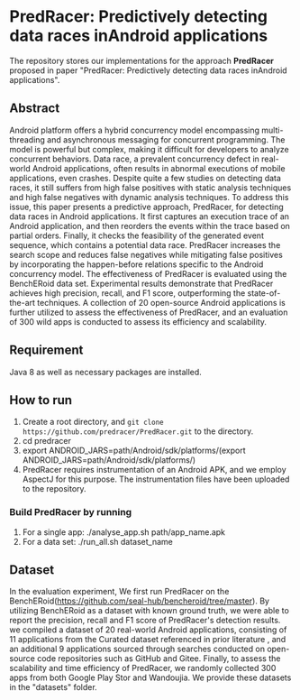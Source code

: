 # PredRacer: Predictively detecting data races inAndroid applications

The repository stores our implementations for the approach **PredRacer** proposed in paper "PredRacer: Predictively detecting data races inAndroid applications". 

## Abstract
Android platform offers a hybrid concurrency model encompassing multi-threading and asynchronous messaging for concurrent programming. The model is powerful but complex, making it difficult for developers to analyze concurrent behaviors. Data race, a prevalent concurrency defect in real-world Android applications, often results in abnormal executions of mobile applications, even crashes. Despite quite a few studies on detecting data races, it still suffers from high false positives with static analysis techniques and high false negatives with dynamic analysis techniques.
To address this issue, this paper presents a predictive approach, PredRacer, for detecting data races in Android applications. It first captures an execution trace of an Android application, and then  reorders the events within the trace based on partial orders. Finally, it checks the feasibility of the generated event sequence, which contains a potential data race. PredRacer increases the search scope and reduces false negatives while mitigating false positives by incorporating the happen-before relations specific to the Android concurrency model. The effectiveness of PredRacer is evaluated using the BenchERoid data set. Experimental results demonstrate that PredRacer achieves high precision, recall, and F1 score, outperforming the state-of-the-art techniques. A collection of 20 open-source Android applications is further utilized to assess the effectiveness of PredRacer, and an evaluation of 300 wild apps is conducted to assess its efficiency and scalability.


## Requirement

Java 8 as well as necessary packages are installed. 

## How to run
1. Create a root directory, and `git clone https://github.com/predracer/PredRacer.git` to the directory.
2. cd predracer
3. export ANDROID_JARS=path/Android/sdk/platforms/(export ANDROID_JARS=path/Android/sdk/platforms/)
4. PredRacer requires instrumentation of an Android APK, and we employ AspectJ for this purpose. The instrumentation files have been uploaded to the repository.
### Build PredRacer by running
1. For a single app: ./analyse_app.sh path/app_name.apk
2. For a data set: ./run_all.sh dataset_name

## Dataset
In the evaluation experiment, We first run PredRacer on the BenchERoid(https://github.com/seal-hub/bencheroid/tree/master). By utilizing BenchERoid as a dataset with known ground truth, we were able to report the precision, recall  and F1 score of PredRacer's detection results. we compiled a dataset of 20 real-world Android applications, consisting of 11 applications from the Curated dataset referenced in prior literature , and an additional 9 applications sourced through searches conducted on open-source code repositories such as GitHub and Gitee. Finally, to assess the scalability and time efficiency of PredRacer, we randomly collected 300 apps from both Google Play Stor and Wandoujia. We provide these datasets in the "datasets" folder.


